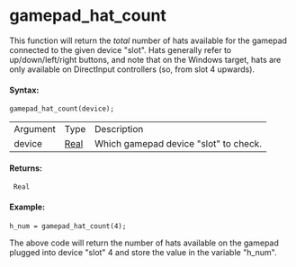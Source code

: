 # gamepad_hat_count

This function will return the *total* number of hats available for the
gamepad connected to the given device "slot". Hats generally refer to
up/down/left/right buttons, and note that on the Windows target, hats
are only available on DirectInput controllers (so, from slot 4 upwards).

#### Syntax:

``` gml
gamepad_hat_count(device);
```

|          |                                                                         |                                       |
|----------|-------------------------------------------------------------------------|---------------------------------------|
| Argument | Type                                                                    | Description                           |
| device   |  [Real](../../../../../GameMaker_Language/GML_Overview/Data_Types)  | Which gamepad device "slot" to check. |

#### Returns:

``` gml
 Real
```

#### Example:

``` gml
h_num = gamepad_hat_count(4);
```

The above code will return the number of hats available on the gamepad
plugged into device "slot" 4 and store the value in the variable
"h_num".
